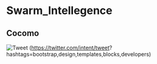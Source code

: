 # Swarm_Intellegence
## Cocomo
![Tweet](https://img.shields.io/twitter/url/http/shields.io.svg?style=social)
(https://twitter.com/intent/tweet?
hashtags=bootstrap,design,templates,blocks,developers)
